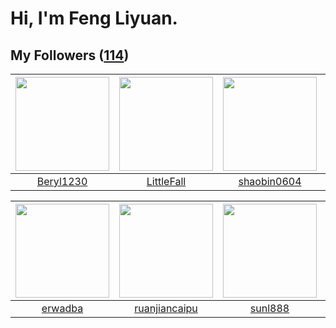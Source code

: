 # Hi, I'm Feng Liyuan.

## My Followers ([114](https://github.com/SunRunAway?tab=followers))

| <img src="https://avatars.githubusercontent.com/u/23115833?v=4" width="150" height="150" /> | <img src="https://avatars.githubusercontent.com/u/30543181?v=4" width="150" height="150" /> | <img src="https://avatars.githubusercontent.com/u/10383?v=4" width="150" height="150" /> | <img src="https://avatars.githubusercontent.com/u/5100735?v=4" width="150" height="150" /> |
| :-----------------------------------------------------------------------------------------: | :-----------------------------------------------------------------------------------------: | :--------------------------------------------------------------------------------------: | :----------------------------------------------------------------------------------------: |
|                          [Beryl1230](https://github.com/Beryl1230)                          |                         [LittleFall](https://github.com/LittleFall)                         |                       [shaobin0604](https://github.com/shaobin0604)                      |                          [gaocegege](https://github.com/gaocegege)                         |

| <img src="https://avatars.githubusercontent.com/u/43768654?v=4" width="150" height="150" /> | <img src="https://avatars.githubusercontent.com/u/31336171?v=4" width="150" height="150" /> | <img src="https://avatars.githubusercontent.com/u/9254545?v=4" width="150" height="150" /> | <img src="https://avatars.githubusercontent.com/u/41463486?v=4" width="150" height="150" /> |
| :-----------------------------------------------------------------------------------------: | :-----------------------------------------------------------------------------------------: | :----------------------------------------------------------------------------------------: | :-----------------------------------------------------------------------------------------: |
|                            [erwadba](https://github.com/erwadba)                            |                      [ruanjiancaipu](https://github.com/ruanjiancaipu)                      |                            [sunl888](https://github.com/sunl888)                           |                            [zibralu](https://github.com/zibralu)                            |